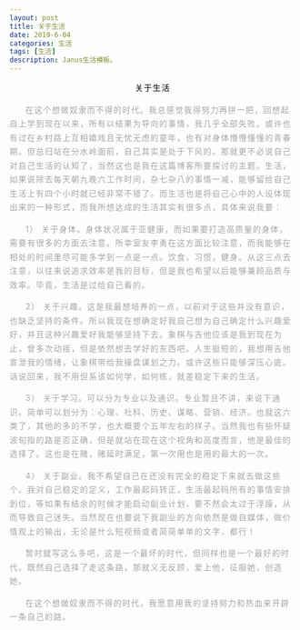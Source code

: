 ```yaml
---
layout: post
title: 关于生活
date: 2019-6-04
categories: 生活
tags: [生活]
description: Janus生活模板。
---
```

<p style="letter-spacing: 1.5px; line-height: 1.75em; text-indent: 0em; text-align: center;">
    <span style="font-size: 14px; color: #000000;">关于生活</span>
</p>
<p style="letter-spacing: 1.5px; line-height: 1.75em; text-indent: 2em;">
    <span style="font-size: 14px; color: #A5A5A5;">在这个想做奴隶而不得的时代。我总感觉我得努力再拼一把，回想起自上学到现在以来，所有以结果为导向的事情，我几乎全部失败。或许也有过在乡村路上互相嬉戏且无忧无虑的童年，也有对身体懵懵懂懂的青春期。但总归站在分水岭面前，自己其实是处于下风的。那就更不必说自己对自己生活的认知了，当然这也是我在这篇博客所要探讨的主题。生活，如果说除去每天朝九晚六工作时间，杂七杂八的事情一减，能够留给自己生活上有四个小时就已经非常不错了。而生活也是将自己心中的人设体现出来的一种形式，而我所想达成的生活其实有很多点，具体来说我要：</span>
</p>
<p style="letter-spacing: 1.5px; line-height: 1.75em; text-indent: 2em;">
    <span style="font-size: 14px; color: #A5A5A5;">1） 关于身体。身体状况属于亚健康，而如果要打造高质量的身体，需要有很多的方面去注意。所幸室友李勇在这方面比较注意，而我能够在相处的时间里尽可能多学到一点是一点。饮食，习惯，健身。从这三点去注意，以往来说追求效率是我的目标，但是我也希望以后能够兼顾品质与效率。毕竟，生活是过给自己看的。</span>
</p>
<p style="letter-spacing: 1.5px; line-height: 1.75em; text-indent: 2em;">
    <span style="font-size: 14px; color: #A5A5A5;">2） 关于兴趣。这是我最想培养的一点，以前对于这些并没有意识，也缺乏坚持的条件。所以我现在想确定好我自己想为自己确定什么兴趣爱好，并且这种兴趣爱好我能够坚持下去。象棋与吉他应该是我到现在为止，曾多次动摇，但是依然想去学好的东西吧。人生挺短的，我想用吉他宣泄我的情绪，让象棋带给我操盘谋划之力。或许这些只能够深压心底。话说回来，我不用但系该如何学，如何练，就差稳定下来的生活。</span>
</p>
<p style="letter-spacing: 1.5px; line-height: 1.75em; text-indent: 2em;">
    <span style="font-size: 14px; color: #A5A5A5;">3） 关于学习。可以分为专业以及通识。专业暂且不讲，来说下通识。简单可以划分为：心理、社科、历史、谋略、营销、经济。也就这六类了，其他的多的不学，也大概要个五年左右的样子。当然我也有些怀疑波旬指的路是否正确，但是就站在现在这个视角和高度而言，他是最佳的选择了。这也是在赌，赌延时满足，第一次用也是用的最大的一次。</span>
</p>
<p style="letter-spacing: 1.5px; line-height: 1.75em; text-indent: 2em;">
    <span style="font-size: 14px; color: #A5A5A5;">4） 关于副业。我不希望自己在还没有完全的稳定下来就去做这些个。我对自己稳定的定义，工作最起码转正，生活最起码所有的事情安排到位，等如果有结余的时候才能启动副业计划，要不然会太过于浮躁，从而导致自己迷失。当然现在也要说下我副业的方向依然是做自媒体，做价值观上的输出，无论是什么短视频或者简简单单的文字，都行！</span>
</p>
<p style="letter-spacing: 1.5px; line-height: 1.75em; text-indent: 2em;">
    <span style="font-size: 14px; color: #A5A5A5;">暂时就写这么多吧，这是一个最坏的时代，但同样也是一个最好的时代。既然自己选择了走这条路，那就义无反顾，爱上他，征服她，创造她。</span>
</p>
<p style="letter-spacing: 1.5px; line-height: 1.75em; text-indent: 2em;">
    <span style="font-size: 14px; color: #A5A5A5;">在这个想做奴隶而不得的时代，我愿意用我的坚持努力和热血来开辟一条自己的路。</span>
</p>
<p>
    <br/>
</p>